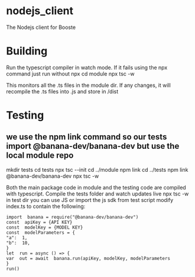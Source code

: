 # nodejs_client
The Nodejs client for Booste

# Building
Run the typescript compiler in watch mode. If it fails using the npx command just run without npx
cd module
npx tsc -w

This monitors all the .ts files in the module dir. If any changes, it will recompile the .ts files into .js and store in /dist

# Testing
## we use the npm link command so our tests import @banana-dev/banana-dev but use the local module repo
mkdir tests
cd tests
npx tsc --init
cd ../module
npm link
cd ../tests
npm link @banana-dev/banana-dev
npx tsc -w

Both the main package code in module and the testing code are compiled with typescript. Compile the tests folder and watch updates live
npx tsc -w 
in test dir you can use JS or import the js sdk from test script
modify index.ts to contain the following:
```
import  banana = require("@banana-dev/banana-dev")
const  apiKey = {API KEY}
const  modelKey = {MODEL KEY}
const  modelParameters = {
"a":  1,
"b":  10,
}
let  run = async () => {
var  out = await  banana.run(apiKey, modelKey, modelParameters
}
run()
```
